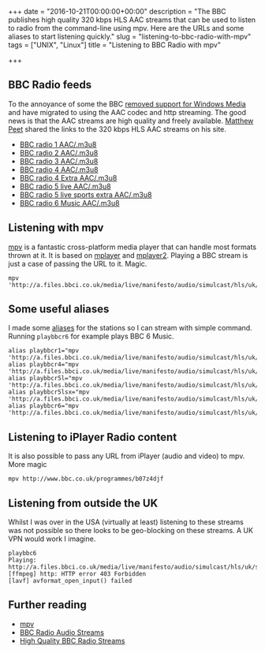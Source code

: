 +++
date = "2016-10-21T00:00:00+00:00"
description = "The BBC publishes high quality 320 kbps HLS AAC streams that can be used to listen to radio from the command-line using mpv. Here are the URLs and some aliases to start listening quickly."
slug = "listening-to-bbc-radio-with-mpv"
tags = ["UNIX", "Linux"]
title = "Listening to BBC Radio with mpv"

+++

## BBC Radio feeds

To the annoyance of some the BBC [removed support for Windows Media][2] and have migrated to using the AAC codec and http streaming. The good news is that the AAC streams are high quality and freely available. [Matthew Peet][1] shared the links to the 320 kbps HLS AAC streams on his site. 

<ul>
<li><a href="http://a.files.bbci.co.uk/media/live/manifesto/audio/simulcast/hls/uk/sbr_high/ak/bbc_radio_one.m3u8">
BBC radio 1 AAC/.m3u8</a></li>

<li><a href="http://a.files.bbci.co.uk/media/live/manifesto/audio/simulcast/hls/uk/sbr_high/ak/bbc_radio_two.m3u8">BBC radio 2 AAC/.m3u8</a></li>
<li><a href="http://a.files.bbci.co.uk/media/live/manifesto/audio/simulcast/hls/uk/sbr_high/ak/bbc_radio_three.m3u8">BBC radio 3 AAC/.m3u8</a></li>
<li><a href="http://a.files.bbci.co.uk/media/live/manifesto/audio/simulcast/hls/uk/sbr_high/ak/bbc_radio_fourfm.m3u8">BBC radio 4 AAC/.m3u8</a></li>
<li><a href="http://a.files.bbci.co.uk/media/live/manifesto/audio/simulcast/hls/uk/sbr_high/ak/bbc_radio_four_extra.m3u8">BBC radio 4 Extra AAC/.m3u8</a></li>
<li><a href="http://a.files.bbci.co.uk/media/live/manifesto/audio/simulcast/hls/uk/sbr_high/ak/bbc_radio_five_live.m3u8">BBC radio 5 live AAC/.m3u8</a></li>
<li><a href="http://a.files.bbci.co.uk/media/live/manifesto/audio/simulcast/hls/uk/sbr_high/ak/bbc_radio_five_live_sports_extra.m3u8">BBC radio 5 live sports extra AAC/.m3u8</a></li>
<li><a href="http://a.files.bbci.co.uk/media/live/manifesto/audio/simulcast/hls/uk/sbr_high/ak/bbc_6music.m3u8">BBC radio 6 Music AAC/.m3u8</a></li>
</ul>

## Listening with mpv

[mpv][1] is a fantastic cross-platform media player that can handle most formats thrown at it. It is based on [mplayer][4] and [mplayer2][5]. Playing a BBC stream is just a case of passing the URL to it. Magic.

    mpv 'http://a.files.bbci.co.uk/media/live/manifesto/audio/simulcast/hls/uk/sbr_high/ak/bbc_6music.m3u8'

## Some useful aliases

I made some [aliases][7] for the stations so I can stream with simple command. Running `playbbcr6` for example plays BBC 6 Music.

    alias playbbcr1="mpv 'http://a.files.bbci.co.uk/media/live/manifesto/audio/simulcast/hls/uk/sbr_high/ak/bbc_radio_one.m3u8'"
    alias playbbcr4="mpv 'http://a.files.bbci.co.uk/media/live/manifesto/audio/simulcast/hls/uk/sbr_high/ak/bbc_radio_fourfm.m3u8'"
    alias playbbcr5l="mpv 'http://a.files.bbci.co.uk/media/live/manifesto/audio/simulcast/hls/uk/sbr_high/ak/bbc_radio_five_live.m3u8'"
    alias playbbcr5lsx="mpv 'http://a.files.bbci.co.uk/media/live/manifesto/audio/simulcast/hls/uk/sbr_high/ak/bbc_radio_five_live_sports_extra.m3u8'"
    alias playbbcr6="mpv 'http://a.files.bbci.co.uk/media/live/manifesto/audio/simulcast/hls/uk/sbr_high/ak/bbc_6music.m3u8'"

## Listening to iPlayer Radio content

It is also possible to pass any URL from iPlayer (audio and video) to mpv. More magic

    mpv http://www.bbc.co.uk/programmes/b07z4djf

## Listening from outside the UK

Whilst I was over in the USA (virtually at least) listening to these streams was not possible so there looks to be geo-blocking on these streams. A UK VPN would work I imagine.  

    playbbc6
    Playing: http://a.files.bbci.co.uk/media/live/manifesto/audio/simulcast/hls/uk/sbr_high/ak/bbc_6music.m3u8
    [ffmpeg] http: HTTP error 403 Forbidden
    [lavf] avformat_open_input() failed


## Further reading 
* [mpv][3]
* [BBC Radio Audio Streams][1]
* [High Quality BBC Radio Streams][6]

[1]: http://mathewpeet.org/lists/BBC_radio_audio_streams/
[2]: http://www.bbc.co.uk/blogs/internet/entries/28dfd220-7ca1-3683-ac16-3938cfb4b882
[3]: https://mpv.io/
[4]: http://www.mplayerhq.hu/
[5]: https://github.com/mplayer2
[6]: http://steveseear.org/high-quality-bbc-radio-streams/
[7]: https://shapeshed.com/unix-alias/
